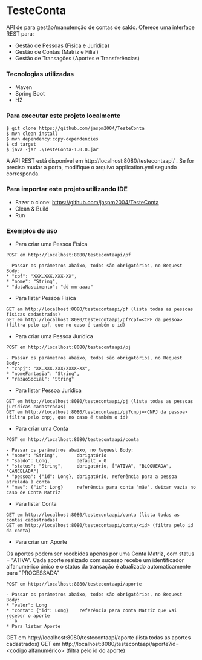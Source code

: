 # TesteConta

API de para gestão/manutenção de contas de saldo. Oferece uma interface REST para:

* Gestão de Pessoas (Física e Jurídica)
* Gestão de Contas (Matriz e Filial)
* Gestão de Transações (Aportes e Transferências)

### Tecnologias utilizadas

* Maven
* Spring Boot
* H2

### Para executar este projeto localmente
```
$ git clone https://github.com/jaspm2004/TesteConta
$ mvn clean install
$ mvn dependency:copy-dependencies
$ cd target
$ java -jar .\TesteConta-1.0.0.jar
```
A API REST está disponível em http://localhost:8080/testecontaapi/ . Se for preciso mudar a porta, modifique o arquivo application.yml segundo corresponda.

### Para importar este projeto utilizando IDE

* Fazer o clone: https://github.com/jaspm2004/TesteConta
* Clean & Build
* Run

### Exemplos de uso
* Para criar uma Pessoa Física
```
POST em http://localhost:8080/testecontaapi/pf 

- Passar os parâmetros abaixo, todos são obrigatórios, no Request Body: 
* "cpf": "XXX.XXX.XXX-XX",
* "nome": "String", 
* "dataNascimento": "dd-mm-aaaa"
```
* Para listar Pessoa Física
```
GET em http://localhost:8080/testecontaapi/pf (lista todas as pessoas físicas cadastradas)
GET em http://localhost:8080/testecontaapi/pf?cpf=<CPF da pessoa> (filtra pelo cpf, que no caso é também o id)
```
* Para criar uma Pessoa Jurídica
```
POST em http://localhost:8080/testecontaapi/pj 

- Passar os parâmetros abaixo, todos são obrigatórios, no Request Body: 
* "cnpj": "XX.XXX.XXX/XXXX-XX",
* "nomeFantasia": "String", 
* "razaoSocial": "String"
```
* Para listar Pessoa Jurídica
```
GET em http://localhost:8080/testecontaapi/pj (lista todas as pessoas jurídicas cadastradas)
GET em http://localhost:8080/testecontaapi/pj?cnpj=<CNPJ da pessoa> (filtra pelo cnpj, que no caso é também o id)
```
* Para criar uma Conta
```
POST em http://localhost:8080/testecontaapi/conta

- Passar os parâmetros abaixo, no Request Body: 
* "nome": "String",       obrigatório
* "saldo": Long,          default = 0
* "status": "String",     obrigatório, ["ATIVA", "BLOQUEADA", "CANCELADA"]
* "pessoa": {"id": Long}, obrigatório, referência para a pessoa atrelada à conta
* "mae": {"id": Long}     referência para conta "mãe", deixar vazia no caso de Conta Matriz
```
* Para listar Conta
```
GET em http://localhost:8080/testecontaapi/conta (lista todas as contas cadastradas)
GET em http://localhost:8080/testecontaapi/conta/<id> (filtra pelo id da conta)
```
* Para criar um Aporte

Os aportes podem ser recebidos apenas por uma Conta Matriz, com status = "ATIVA". Cada aporte realizado com sucesso recebe um identificador alfanumérico único e o status da transação é atualizado automaticamente para "PROCESSADA"
```
POST em http://localhost:8080/testecontaapi/aporte

- Passar os parâmetros abaixo, todos são obrigatórios, no Request Body: 
* "valor": Long
* "conta": {"id": Long}    referência para conta Matriz que vai receber o aporte
```a
* Para listar Aporte
```
GET em http://localhost:8080/testecontaapi/aporte (lista todas as aportes cadastrados)
GET em http://localhost:8080/testecontaapi/aporte?id=<código alfanumérico> (filtra pelo id do aporte)
